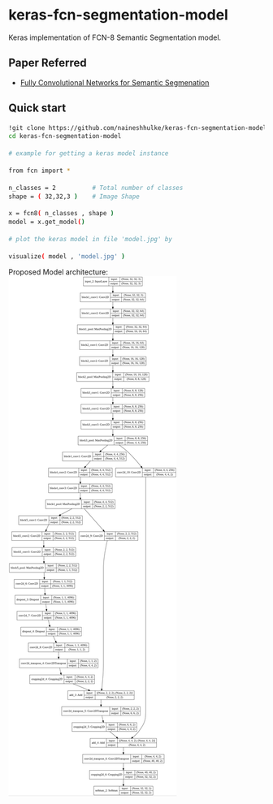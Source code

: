 # keras-fcn-segmentation-model


Keras implementation of FCN-8 Semantic Segmentation model.

## Paper Referred

- [Fully Convolutional Networks for Semantic Segmenation](https://arxiv.org/pdf/1411.4038.pdf)

## Quick start

```bash
!git clone https://github.com/naineshhulke/keras-fcn-segmentation-model.git
cd keras-fcn-segmentation-model

# example for getting a keras model instance

from fcn import *

n_classes = 2          # Total number of classes
shape = ( 32,32,3 )    # Image Shape

x = fcn8( n_classes , shape )
model = x.get_model()

# plot the keras model in file 'model.jpg' by 

visualize( model , 'model.jpg' )
```

Proposed Model architecture:
<img src="model.jpg"/>


